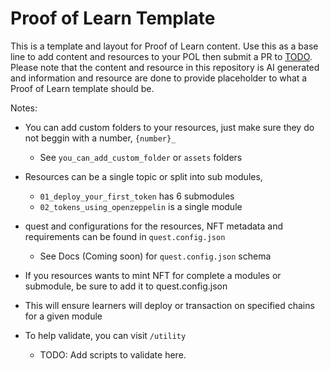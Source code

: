 # Proof of Learn Template

This is a template and layout for Proof of Learn content. Use this as a base line to add content and resources to your POL then submit a PR to [TODO](#). Please note that the content and resource in this repository is AI generated and information and resource are done to provide placeholder to what a Proof of Learn template should be.

Notes:
- You can add custom folders to your resources, just make sure they do not beggin with a number, `{number}_`
    - See `you_can_add_custom_folder` or `assets` folders
- Resources can be a single topic or split into sub modules,
    - `01_deploy_your_first_token` has 6 submodules
    - `02_tokens_using_openzeppelin` is a single module
- quest and configurations for the resources, NFT metadata and requirements can be found in `quest.config.json`
    - See Docs (Coming soon) for `quest.config.json` schema

- If you resources wants to mint NFT for complete a modules or submodule, be sure to add it to quest.config.json
- This will ensure learners will deploy or transaction on specified chains for a given module
- To help validate, you can visit `/utility`
    - TODO: Add scripts to validate here.